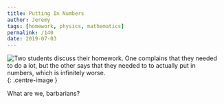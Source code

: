 ```yaml
---
title: Putting In Numbers
author: Jeremy
tags: [homework, physics, mathematics]
permalink: /140
date: 2019-07-03
---
```


![Two students discuss their homework. One complains that they needed to do a lot, but the other says that they needed to to actually put in numbers, which is infinitely worse.](https://res.cloudinary.com/dh3hm8pb7/image/upload/c_scale,q_auto:best,w_615/v1535842782/Handwaving/Published/PuttingInNumbers.png){: .centre-image }

What are we, barbarians?
